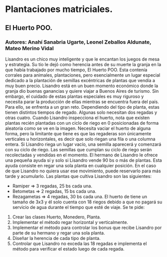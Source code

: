 # Plantaciones matriciales.
## El Huerto POO.
### Autores: Anahí Sanabria Ugarte, Leonel Zeballos Aldunate, Mateo Merino Vidal
Lisandro es un chico muy inteligente y que le encantan los juegos de mesa y estrategia. Su tío le dejó como herencia antes de su muerte la granja en la que había trabajado por mucho tiempo, El Huerto POO. Esta contenía corrales para animales, plantaciones, pero esencialmente un lugar especial dedicado a la plantación de semillas excéntricas de plantas que vendía a muy buen precio.
Lisandro está en un buen momento económico donde la granja dio buenas ganancias y quiere viajar a Buenos Aires de turismo. Sin embargo, el cuidado de estas plantas especiales es muy riguroso y necesita parar la producción de ellas mientras se encuentra fuera del país. Para ello, se enfrenta a un gran reto. Dependiendo del tipo de planta, estas tienen distintos tiempos de regado. Algunas solo necesitan dos regadas y otras cuatro. Cuando Lisandro inspecciona el huerto, nota que existen plantas recién plantadas con un ciclo de riego en 0 posicionadas de forma aleatoria como se ve en la imagen. Necesita vaciar el huerto de alguna forma, pero la limitante que tiene es que las regaderas son únicamente verticales 
u horizontales, es decir que solo riegan una fila o una columna entera. Si Lisandro riega un lugar vacío, una semilla aparecerá y comenzará con su ciclo de riego. Las semillas que cumplan su ciclo de riego serán recolectadas y vendidas en el momento. El hermano de Lisandro le ofrece una pequeña ayuda sí y solo si Lisandro vende 90 bs o más de plantas. Esta ayuda consiste en regar una sola planta en cualquier posición. En el caso de que Lisandro no quiera usar ese movimiento, puede reservarlo para más tarde y acumularlo.
Las plantas que cultiva Lisandro son las siguientes:
- Ramiper => 3 regadas, 25 bs cada una.
- Betometas => 2 regadas, 15 bs cada una.
- Rezagametas => 4 regadas, 30 bs cada una.
El huerto de tiene un tamaño de 3x3 y él solo cuenta con 18 riegos debido a que no pagará su servicio de agua durante el tiempo que esté de viaje.
Se te pide:
1. Crear las clases Huerto, Monedero, Planta.
2. Implementar el método regar horizontal y verticalmente.
3. Implementar el método para controlar los bonus que recibe Lisandro por parte de su hermano y regar una sola planta.
4. Diseñar la herencia de cada tipo de planta.
5. Controlar que Lisandro no exceda las 18 regadas e implementa el método para verificar el estado luego de cada regada.
 
